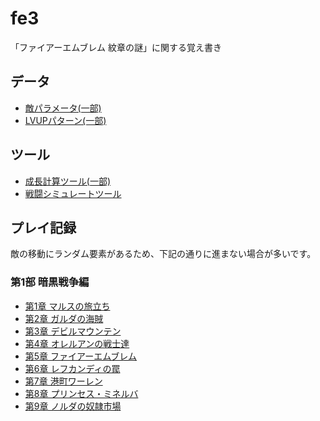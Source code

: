# fe3
「ファイアーエムブレム 紋章の謎」に関する覚え書き

## データ

* [敵パラメータ(一部)](data/enemy.md)
* [LVUPパターン(一部)](data/lvup.md)

## ツール

* [成長計算ツール(一部)](tools/grow-tool.js)
* [戦闘シミュレートツール](tools/battle-tool.js)

## プレイ記録

敵の移動にランダム要素があるため、下記の通りに進まない場合が多いです。

### 第1部 暗黒戦争編

* [第1章 マルスの旅立ち](logs/1-1.md)
* [第2章 ガルダの海賊](logs/1-2.md)
* [第3章 デビルマウンテン](logs/1-3.md)
* [第4章 オレルアンの戦士達](logs/1-4.md)
* [第5章 ファイアーエムブレム](logs/1-5.md)
* [第6章 レフカンディの罠](logs/1-6.md)
* [第7章 港町ワーレン](logs/1-7.md)
* [第8章 プリンセス・ミネルバ](logs/1-8.md)
* [第9章 ノルダの奴隷市場 ](logs/1-9.md)

